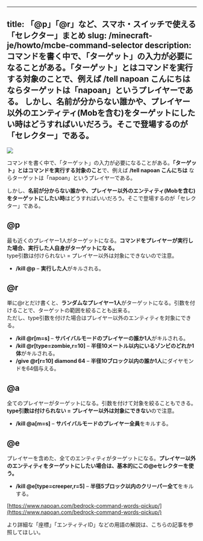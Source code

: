 
---
title: 「@p」「@r」など、スマホ・スイッチで使える「セレクター」まとめ
slug: /minecraft-je/howto/mcbe-command-selector
description: コマンドを書く中で、「ターゲット」の入力が必要になることがある。「ターゲット」とはコマンドを実行する対象のことで、例えば /tell napoan こんにちは ならターゲットは「napoan」というプレイヤーである。
 しかし、名前が分からない誰かや、プレイヤー以外のエンティティ(Mobを含む)をターゲットにしたい時はどうすればいいだろう。そこで登場するのが「セレクター」である。
---

![](https://cdn-ak.f.st-hatena.com/images/fotolife/s/sasigume/20210208/20210208102208.png)

コマンドを書く中で、「ターゲット」の入力が必要になることがある。**「ターゲット」とはコマンドを実行する対象のこと**で、例えば **/tell napoan こんにちは** ならターゲットは「napoan」というプレイヤーである。

しかし、**名前が分からない誰かや、プレイヤー以外のエンティティ(Mobを含む)をターゲットにしたい時**はどうすればいいだろう。そこで登場するのが「セレクター」である。

## @p

最も近くのプレイヤー1人がターゲットになる。**コマンドをプレイヤーが実行した場合、実行した人自身がターゲットになる。**  
type引数は付けられない = プレイヤー以外は対象にできないので注意。

*   **/kill @p** – **実行した人**がキルされる。

## @r

単に@rとだけ書くと、**ランダムなプレイヤー1人**がターゲットになる。引数を付けることで、ターゲットの範囲を絞ることも出来る。  
ただし、type引数を付けた場合はプレイヤー以外のエンティティを対象にできる。

*   **/kill @r\[m=s\]** – **サバイバルモードのプレイヤーの誰か1人**がキルされる。
*   **/kill @r\[type=zombie,r=10\]** – **半径10メートル以内にいるゾンビのどれか1体**がキルされる。
*   **/give @r\[r=10\] diamond 64** – **半径10ブロック以内の誰か1人**にダイヤモンドを64個与える。

## @a

全てのプレイヤーがターゲットになる。引数を付けて対象を絞ることもできる。**type引数は付けられない = プレイヤー以外は対象にできない**ので注意。

*   **/kill @a\[m=s\]** – **サバイバルモードのプレイヤー全員**をキルする。

## @e

プレイヤーを含めた、全てのエンティティがターゲットになる。**プレイヤー以外のエンティティをターゲットにしたい場合は、基本的にこの@eセレクターを使う。**

*   **/kill @e\[type=creeper,r=5\]** – **半径5ブロック以内のクリーパー全て**をキルする。

[https://www.napoan.com/bedrock-command-words-pickup/](https://www.napoan.com/bedrock-command-words-pickup/)

より詳細な「座標」「エンティティID」などの用語の解説は、こちらの記事を参照してほしい。
